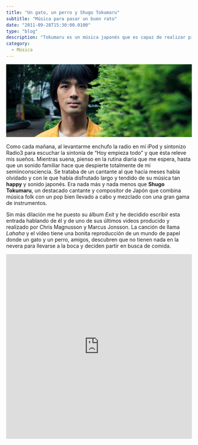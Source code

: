 ```yaml
---
title: "Un gato, un perro y Shugo Tokumaru"
subtitle: "Música para pasar un buen rato"
date: "2011-09-28T15:30:00.0100"
type: "blog"
description: "Tokumaru es un música japonés que es capaz de realizar piezas musicales hasta con juguetes"
category:
  - Música
---
```


![Retrato de Tokumaru](/../../content/images/posts/un-gato-un-perro-y-shugo-tokumaru-1.jpg)

Como cada mañana, al levantarme enchufo la radio en mi iPod y sintonizo Radio3 para escuchar la sintonía de “Hoy empieza todo” y que ésta releve mis sueños. Mientras suena, pienso en la rutina diaria que me espera, hasta que un sonido familiar hace que despierte totalmente de mi semiinconsciencia. Se trataba de un cantante al que hacía meses había olvidado y con le que había disfrutado largo y tendido de su música tan **happy** y sonido japonés. Era nada más y nada menos que **Shugo Tokumaru**, un destacado cantante y compositor de Japón que combina música folk con un pop bien llevado a cabo y mezclado con una gran gama de instrumentos.

Sin más dilación me he puesto su álbum _Exit_ y he decidido escribir esta entrada hablando de él y de uno de sus últimos videos producido y realizado por Chris Magnusson y Marcus Jonsson. La canción de llama _Lahaha_ y el vídeo tiene una bonita reproducción de un mundo de papel donde un gato y un perro, amigos, descubren que no tienen nada en la nevera para llevarse a la boca y deciden partir en busca de comida.

<iframe src="http://player.vimeo.com/video/14088479?title=0&amp;byline=0&amp;portrait=0&amp;color=3AAEB8" width="100%" height="500" frameborder="0"></iframe>
